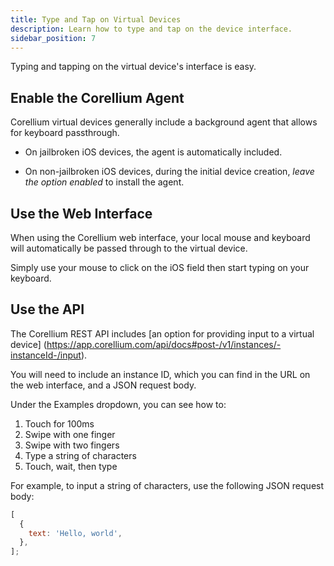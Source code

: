 ```yaml
---
title: Type and Tap on Virtual Devices
description: Learn how to type and tap on the device interface.
sidebar_position: 7
---
```


Typing and tapping on the virtual device's interface is easy.

## Enable the Corellium Agent

Corellium virtual devices generally include a background agent that allows for keyboard passthrough.

- On jailbroken iOS devices, the agent is automatically included.

- On non-jailbroken iOS devices, during the initial device creation, _leave the option enabled_ to install the agent.

## Use the Web Interface

When using the Corellium web interface, your local mouse and keyboard will automatically be passed through to the virtual device.

Simply use your mouse to click on the iOS field then start typing on your keyboard.

## Use the API

The Corellium REST API includes [an option for providing input to a virtual device] (https://app.corellium.com/api/docs#post-/v1/instances/-instanceId-/input).

You will need to include an instance ID, which you can find in the URL on the web interface, and a JSON request body.

Under the Examples dropdown, you can see how to:

1. Touch for 100ms
2. Swipe with one finger
3. Swipe with two fingers
4. Type a string of characters
5. Touch, wait, then type

For example, to input a string of characters, use the following JSON request body:

```js
[
  {
    text: 'Hello, world',
  },
];
```
